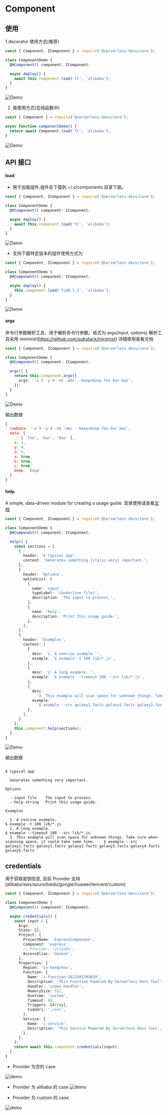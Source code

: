 # Component

## 使用

1.decorator 使用方式(推荐)

```typescript
const { Component, IComponent } = require('@serverless-devs/core');

class ComponentDemo {
  @HComponent() component: IComponent;

  async deploy() {
    await this.component.load('fc', 'alibaba');
  }
}
```

![Demo](https://img.alicdn.com/imgextra/i2/O1CN01odpYZ727xlK1uHeMH_!!6000000007864-1-tps-1337-112.gif)

2. 类使用方式(在纯函数中)

```typescript
const { Component } = require('@serverless-devs/core');

async function componentDemo() {
  return await Component.load('fc', 'alibaba');
}
```

![Demo](https://img.alicdn.com/imgextra/i2/O1CN01odpYZ727xlK1uHeMH_!!6000000007864-1-tps-1337-112.gif)

## API 接口

#### load

- 用于加载组件,组件会下载到 ~/.s/components 目录下面。

```typescript
const { Component, IComponent } = require('@serverless-devs/core');

class ComponentDemo {
  @HComponent() component: IComponent;

  async deploy() {
    await this.component.load('fc', 'alibaba');
  }
}
```

![Demo](https://img.alicdn.com/imgextra/i2/O1CN01odpYZ727xlK1uHeMH_!!6000000007864-1-tps-1337-112.gif)

- 支持下载特定版本的组件使用方式为

```typescript
const { Component, IComponent } = require('@serverless-devs/core');

class ComponentDemo {
  @HComponent() component: IComponent;

  async deploy() {
    this.component.load('fc@0.1.2', 'alibaba');
  }
}
```

![Demo](https://img.alicdn.com/imgextra/i2/O1CN01odpYZ727xlK1uHeMH_!!6000000007864-1-tps-1337-112.gif)

#### args

命令行参数解析工具，用于解析命令行参数。格式为 args(Input, options)
解析工具采用 minimist(https://github.com/substack/minimist) 详细使用查看文档

```typescript
const { Component, IComponent } = require('@serverless-devs/core');

class ComponentDemo {
  @HComponent() component: IComponent;

  args() {
    return this.component.args({
      args: '-x 3 -y 4 -n5 -abc --beep=boop foo bar baz',
    });
  }
}
```

![Demo](https://img.alicdn.com/imgextra/i2/O1CN01FINmqV1RX0JpUmEx3_!!6000000002120-1-tps-1337-185.gif)

输出数据

```js
{
  rawData: '-x 3 -y 4 -n5 -abc --beep=boop foo bar baz',
  data: {
    _: [ 'foo', 'bar', 'baz' ],
    x: 3,
    y: 4,
    n: 5,
    a: true,
    b: true,
    c: true,
    beep: 'boop'
  }
}
```

#### help

A simple, data-driven module for creating a usage guide. 具体使用请查看[文档](https://github.com/75lb/command-line-usage)

```typescript
const { Component, IComponent } = require('@serverless-devs/core');

class ComponentDemo {
  @HComponent() component: IComponent;

  help() {
    const sections = [
      {
        header: 'A typical app',
        content: 'Generates something {italic very} important.',
      },
      {
        header: 'Options',
        optionList: [
          {
            name: 'input',
            typeLabel: '{underline file}',
            description: 'The input to process.',
          },
          {
            name: 'help',
            description: 'Print this usage guide.',
          },
        ],
      },
      {
        header: 'Examples',
        content: [
          {
            desc: '1. A concise example. ',
            example: '$ example -t 100 lib/*.js',
          },
          {
            desc: '2. A long example. ',
            example: '$ example --timeout 100 --src lib/*.js',
          },
          {
            desc:
              '3. This example will scan space for unknown things. Take cure when scanning space, it could take some time. ',
            example:
              '$ example --src galaxy1.facts galaxy1.facts galaxy2.facts galaxy3.facts galaxy4.facts galaxy5.facts',
          },
        ],
      },
    ];
    this.component.help(sections);
  }
}
```

![Demo](https://img.alicdn.com/imgextra/i2/O1CN01QGUzRz1qIDvq8gUPR_!!6000000005472-1-tps-1337-221.gif)

输出数据

```

A typical app

  Generates something very important.

Options

  --input file    The input to process.
  --help string   Print this usage guide.

Examples

  1. A concise example.                                                                                          $ example -t 100 lib/*.js
  2. A long example.                                                                                             $ example --timeout 100 --src lib/*.js
  3. This example will scan space for unknown things. Take cure when scanning space, it could take some time.    $ example --src galaxy1.facts galaxy1.facts galaxy2.facts galaxy3.facts galaxy4.facts galaxy5.facts

```

## credentials

用于获取密钥信息, 目前 Provider 支持 [alibaba/aws/azure/baidu/google/huawei/tencent/custom]

```typescript
const { Component, IComponent } = require('@serverless-devs/core');

class ComponentDemo {
  @HComponent() component: IComponent;

  async credentials() {
    const input = {
      Args: '',
      State: {},
      Project: {
        ProjectName: 'ExpressComponent',
        Component: 'express',
        // Provider: 'alibaba',
        AccessAlias: 'dankun',
      },
      Properties: {
        Region: 'cn-hangzhou',
        Function: {
          Name: 's-function-1611581703839',
          Description: 'This Function Powered By Serverless Devs Tool',
          Handler: 'index.handler',
          MemorySize: 512,
          Runtime: 'custom',
          Timeout: 60,
          Triggers: [Array],
          CodeUri: './src',
        },
        Service: {
          Name: 's-service',
          Description: 'This Service Powered By Serverless Devs Tool',
        },
      },
    };
    return await this.component.credentials(input);
  }
}
```

- Provider 为空的 case

![demo](https://img.alicdn.com/imgextra/i2/O1CN011qZLkF203hWviFAS9_!!6000000006794-1-tps-1337-221.gif)

- Provider 为 alibaba 的 case
  ![demo](https://img.alicdn.com/imgextra/i2/O1CN01VgcDDQ1xYtf7dmfdQ_!!6000000006456-1-tps-1337-221.gif)

- Provider 为 custom 的 case

![demo](https://img.alicdn.com/imgextra/i3/O1CN01vCLAUJ1g5GZQuOIZ9_!!6000000004090-1-tps-1337-221.gif)
